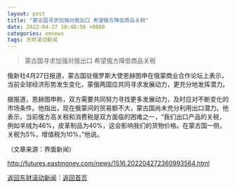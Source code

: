 ```yaml
---
layout: post
title: "蒙古国寻求加强对俄出口 希望俄方降低商品关税"
date: 2022-04-27 10:48:56 +0800
categories: emnews
tags: 东财滚动新闻
---
```

> 蒙古国寻求加强对俄出口 希望俄方降低商品关税

<p>俄新社4月27日报道，蒙古国驻俄罗斯大使恩赫图申在俄蒙商业合作论坛上表示，当前全球经济形势发生变化，蒙俄两国应共同寻求发展动力，更充分地发挥潜力。</p>
 <p>据报道，恩赫图申称，双方需要共同努力寻找更多发展动力，及时应对不断变化的市场条件。他指出，现在俄蒙间的贸易额不大，蒙古国尚未充分利用出口潜力。他表示，当前俄方高关税和消费税是双方面临的困难之一，“我们出口产品的关税，例如羊绒为46%，皮革制品为40%，这会影响我们的货物价格。在蒙古国一侧，关税为5%，增值税为10%，”他说。</p><p class="em_media">（文章来源：界面新闻）</p>

<http://futures.eastmoney.com/news/1516,202204272360993564.html>

[返回东财滚动新闻](//finews.withounder.com/emnews/)｜[返回首页](//finews.withounder.com/)